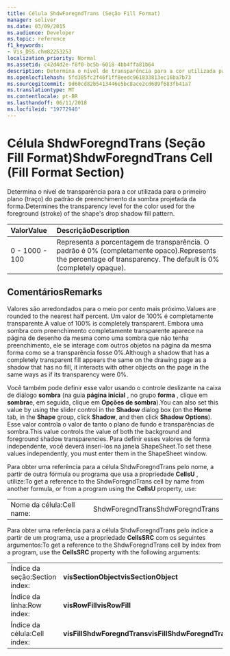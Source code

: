 ```yaml
---
title: Célula ShdwForegndTrans (Seção Fill Format)
manager: soliver
ms.date: 03/09/2015
ms.audience: Developer
ms.topic: reference
f1_keywords:
- Vis_DSS.chm82253253
localization_priority: Normal
ms.assetid: c42d4d2e-f8f0-bc5b-6018-4bb4ffa81b64
description: Determina o nível de transparência para a cor utilizada para o primeiro plano (traço) do padrão de preenchimento da sombra projetada da forma.
ms.openlocfilehash: 5fd385fc2f46f1ff8eedc961833813ec16ba7b73
ms.sourcegitcommit: 9d60cd82b5413446e5bc8ace2cd689f683fb41a7
ms.translationtype: MT
ms.contentlocale: pt-BR
ms.lasthandoff: 06/11/2018
ms.locfileid: "19772940"
---
```

# <a name="shdwforegndtrans-cell-fill-format-section"></a><span data-ttu-id="b36ae-103">Célula ShdwForegndTrans (Seção Fill Format)</span><span class="sxs-lookup"><span data-stu-id="b36ae-103">ShdwForegndTrans Cell (Fill Format Section)</span></span>

<span data-ttu-id="b36ae-104">Determina o nível de transparência para a cor utilizada para o primeiro plano (traço) do padrão de preenchimento da sombra projetada da forma.</span><span class="sxs-lookup"><span data-stu-id="b36ae-104">Determines the transparency level for the color used for the foreground (stroke) of the shape's drop shadow fill pattern.</span></span>
  
|<span data-ttu-id="b36ae-105">**Valor**</span><span class="sxs-lookup"><span data-stu-id="b36ae-105">**Value**</span></span>|<span data-ttu-id="b36ae-106">**Descrição**</span><span class="sxs-lookup"><span data-stu-id="b36ae-106">**Description**</span></span>|
|:-----|:-----|
|<span data-ttu-id="b36ae-107">0 - 100</span><span class="sxs-lookup"><span data-stu-id="b36ae-107">0 - 100</span></span>  <br/> |<span data-ttu-id="b36ae-p101">Representa a porcentagem de transparência. O padrão é 0% (completamente opaco).</span><span class="sxs-lookup"><span data-stu-id="b36ae-p101">Represents the percentage of transparency. The default is 0% (completely opaque).</span></span>  <br/> |
   
## <a name="remarks"></a><span data-ttu-id="b36ae-110">Comentários</span><span class="sxs-lookup"><span data-stu-id="b36ae-110">Remarks</span></span>

<span data-ttu-id="b36ae-111">Valores são arredondados para o meio por cento mais próximo.</span><span class="sxs-lookup"><span data-stu-id="b36ae-111">Values are rounded to the nearest half percent.</span></span> <span data-ttu-id="b36ae-112">Um valor de 100% é completamente transparente.</span><span class="sxs-lookup"><span data-stu-id="b36ae-112">A value of 100% is completely transparent.</span></span> <span data-ttu-id="b36ae-113">Embora uma sombra com preenchimento completamente transparente aparece na página de desenho da mesma como uma sombra que não tenha preenchimento, ele se interage com outros objetos na página da mesma forma como se a transparência fosse 0%.</span><span class="sxs-lookup"><span data-stu-id="b36ae-113">Although a shadow that has a completely transparent fill appears the same on the drawing page as a shadow that has no fill, it interacts with other objects on the page in the same ways as if its transparency were 0%.</span></span>
  
<span data-ttu-id="b36ae-114">Você também pode definir esse valor usando o controle deslizante na caixa de diálogo **sombra** (na guia **página inicial** , no grupo **forma** , clique em **sombra**e, em seguida, clique em **Opções de sombra**).</span><span class="sxs-lookup"><span data-stu-id="b36ae-114">You can also set this value by using the slider control in the **Shadow** dialog box (on the **Home** tab, in the **Shape** group, click **Shadow**, and then click **Shadow Options**).</span></span> <span data-ttu-id="b36ae-115">Esse valor controla o valor de tanto o plano de fundo e transparências de sombra.</span><span class="sxs-lookup"><span data-stu-id="b36ae-115">This value controls the value of both the background and foreground shadow transparencies.</span></span> <span data-ttu-id="b36ae-116">Para definir esses valores de forma independente, você deverá inseri-los na janela ShapeSheet.</span><span class="sxs-lookup"><span data-stu-id="b36ae-116">To set these values independently, you must enter them in the ShapeSheet window.</span></span>
  
<span data-ttu-id="b36ae-117">Para obter uma referência para a célula ShdwForegndTrans pelo nome, a partir de outra fórmula ou programa que usa a propriedade **CellsU** , utilize:</span><span class="sxs-lookup"><span data-stu-id="b36ae-117">To get a reference to the ShdwForegndTrans cell by name from another formula, or from a program using the **CellsU** property, use:</span></span> 
  
|||
|:-----|:-----|
|<span data-ttu-id="b36ae-118">Nome da célula:</span><span class="sxs-lookup"><span data-stu-id="b36ae-118">Cell name:</span></span>  <br/> |<span data-ttu-id="b36ae-119">ShdwForegndTrans</span><span class="sxs-lookup"><span data-stu-id="b36ae-119">ShdwForegndTrans</span></span>  <br/> |
   
<span data-ttu-id="b36ae-120">Para obter uma referência para a célula ShdwForegndTrans pelo índice a partir de um programa, use a propriedade **CellsSRC** com os seguintes argumentos:</span><span class="sxs-lookup"><span data-stu-id="b36ae-120">To get a reference to the ShdwForegndTrans cell by index from a program, use the **CellsSRC** property with the following arguments:</span></span> 
  
|||
|:-----|:-----|
|<span data-ttu-id="b36ae-121">Índice da seção:</span><span class="sxs-lookup"><span data-stu-id="b36ae-121">Section index:</span></span>  <br/> |<span data-ttu-id="b36ae-122">**visSectionObject**</span><span class="sxs-lookup"><span data-stu-id="b36ae-122">**visSectionObject**</span></span> <br/> |
|<span data-ttu-id="b36ae-123">Índice da linha:</span><span class="sxs-lookup"><span data-stu-id="b36ae-123">Row index:</span></span>  <br/> |<span data-ttu-id="b36ae-124">**visRowFill**</span><span class="sxs-lookup"><span data-stu-id="b36ae-124">**visRowFill**</span></span> <br/> |
|<span data-ttu-id="b36ae-125">Índice da célula:</span><span class="sxs-lookup"><span data-stu-id="b36ae-125">Cell index:</span></span>  <br/> |<span data-ttu-id="b36ae-126">**visFillShdwForegndTrans**</span><span class="sxs-lookup"><span data-stu-id="b36ae-126">**visFillShdwForegndTrans**</span></span> <br/> |
   

